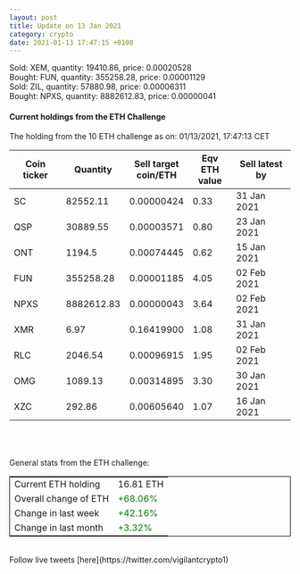 ```yaml
---
layout: post
title: Update on 13 Jan 2021
category: crypto
date: 2021-01-13 17:47:15 +0100
---
```

<!-- Global site tag (gtag.js) - Google Analytics -->
<script async src="https://www.googletagmanager.com/gtag/js?id=UA-103831149-5"></script>
<script>
  window.dataLayer = window.dataLayer || [];
  function gtag(){dataLayer.push(arguments);}
  gtag('js', new Date());

  gtag('config', 'UA-103831149-5');
</script>
Sold: XEM, quantity:     19410.86, price:   0.00020528<br>Bought: FUN, quantity:    355258.28, price:   0.00001129<br>Sold: ZIL, quantity:     57880.98, price:   0.00006311<br>Bought: NPXS, quantity:   8882612.83, price:   0.00000041<br>

#### Current holdings from the ETH Challenge

The holding from the 10 ETH challenge as on: 01/13/2021, 17:47:13 CET

|Coin ticker|Quantity|Sell target<br>coin/ETH|Eqv ETH<br>value|Sell latest by|
|-----------|--------|-----------|-----------|--------------|
SC|82552.11|  0.00000424|0.33|31 Jan 2021|
QSP|30889.55|  0.00003571|0.80|23 Jan 2021|
ONT|1194.5|  0.00074445|0.62|15 Jan 2021|
FUN|355258.28|  0.00001185|4.05|02 Feb 2021|
NPXS|8882612.83|  0.00000043|3.64|02 Feb 2021|
XMR|6.97|  0.16419900|1.08|31 Jan 2021|
RLC|2046.54|  0.00096915|1.95|02 Feb 2021|
OMG|1089.13|  0.00314895|3.30|30 Jan 2021|
XZC|292.86|  0.00605640|1.07|16 Jan 2021|

<br>
<br>
<br>
General stats from the ETH challenge:

<table style="border:1px solid black;margin-left:auto;margin-right:auto;">
	<tbody>
	<tr>
		<td>Current ETH holding</td>
		<td>     16.81 ETH</td>
	</tr>
	<tr>
		<td>Overall change of ETH</td>
		<td><font color="green">+68.06%</font></td>
	</tr>
	<tr>
		<td>Change in last week</td>
		<td><font color="green">+42.16%</font></td>
	</tr>
	<tr>
		<td>Change in last month</td>
		<td><font color="green">+3.32%</font></td>
	</tr>
	</tbody>
</table>

<br>
Follow live tweets [here](https://twitter.com/vigilantcrypto1)
<br>
<br>
